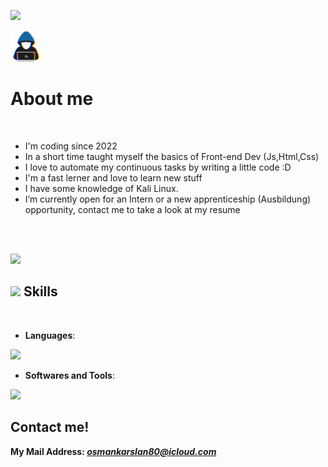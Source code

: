 <p align="left">
  <a src="https://github.com/DenverCoder1/readme-typing-svg"><img src="https://readme-typing-svg.herokuapp.com?font=Time+New+Roman&color=black&size=25&left=true&vCenter=true&width=600&height=100&lines=Welcome,+I+Am+Atherion.;Self-taught+Basics+of+Front-End+Dev,;Active+Learner/Researcher,;Currently+Learning+CSharp..,"></a>
</p>

<picture><img src = "https://github.com/0xAbdulKhalid/0xAbdulKhalid/raw/main/assets/mdImages/about_me.gif" width = 50px></picture> 
# **About me**
<br>

- I'm coding since 2022
- In a short time taught myself the basics of Front-end Dev (Js,Html,Css)
- I love to automate my continuous tasks by writing a little code :D
- I'm a fast lerner and love to learn new stuff
- I have some knowledge of Kali Linux.
- I’m currently open for an Intern or a new apprenticeship (Ausbildung) opportunity, contact me to take a look at my resume

<br><br>

<img src="https://user-images.githubusercontent.com/73097560/115834477-dbab4500-a447-11eb-908a-139a6edaec5c.gif"><br>

## <img src="https://media2.giphy.com/media/QssGEmpkyEOhBCb7e1/giphy.gif?cid=ecf05e47a0n3gi1bfqntqmob8g9aid1oyj2wr3ds3mg700bl&rid=giphy.gif" width ="25"><b> Skills</b>
<br>

- **Languages**:
<img src="https://skillicons.dev/icons?i=py,cs,css,html,js" />

<br>

- **Softwares and Tools**:

<img src="https://skillicons.dev/icons?i=visualstudio,vscode,github,linux,windows"  />
<br>


## **Contact me!**
<div align='left'>

<b>My Mail Address: *osmankarslan80@icloud.com*</b>

#


<!--**Disclaimer: Please keep in mind that, I am new to this community and do not have the same level of experience as a full-time developer. However, I am motivated to expand my knowledge.
As shown in my profile, I have the basic skills in programming languages such as HTML, CSS, JavaScript, C#, and Python, which makes me suitable for starting an *Ausbildung* program. I am highly motivated to learn and improve my skills. I am confident that I will become a talented developer in this field. Thank you.***-->

